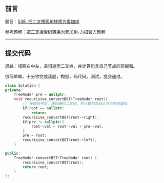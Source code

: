 ## 前言

题目：[538. 把二叉搜索树转换为累加树](https://leetcode-cn.com/problems/convert-bst-to-greater-tree/)

参考题解：[把二叉搜索树转换为累加树-力扣官方题解](https://leetcode-cn.com/problems/convert-bst-to-greater-tree/solution/ba-er-cha-sou-suo-shu-zhuan-huan-wei-lei-jia-sh-14/)

---

## 提交代码

思路：按照右中左，递归遍历二叉树，并计算包含自己节点的前缀和。

很简单嘛，十分钟完成读题，构思，码代码，测试，提交通过。

```c++
class Solution {
private:
    TreeNode* pre = nullptr;
    void recurisive_convertBST(TreeNode* root){
        // 按照右中左，递归遍历二叉树，并计算包含自己节点的前缀和
        if(root == nullptr)
            return;
        recurisive_convertBST(root->right);
        if(pre != nullptr){
            root->val = root->val + pre->val;
        }
        pre = root;
        recurisive_convertBST(root->left);
    }

public:
    TreeNode* convertBST(TreeNode* root) {
        recurisive_convertBST(root);
        return root;
    }
};
```